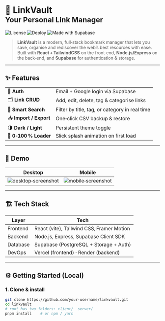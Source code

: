 # 🔗 LinkVault &nbsp; <br><sub>Your Personal Link Manager</sub>

![License](https://img.shields.io/github/license/your‑username/linkvault?style=flat)
![Deploy](https://img.shields.io/badge/deployed‑on‑vercel-success?logo=vercel&logoColor=white)
![Made with Supabase](https://img.shields.io/badge/Backend‑Supabase‑3ECF8E?logo=supabase&logoColor=white)

> **LinkVault** is a modern, full‑stack bookmark manager that lets you save, organise and rediscover the web’s best resources with ease.  
> Built with **React + TailwindCSS** on the front‑end, **Node.js/Express** on the back‑end, and **Supabase** for authentication & storage.

---

## ✨ Features

|                                                    |                                                                    |
| -------------------------------------------------- | ------------------------------------------------------------------ |
| 🔐 **Auth**              | Email + Google login via Supabase |
| 🗂 **Link CRUD**         | Add, edit, delete, tag & categorise links |
| 🔎 **Smart Search**      | Filter by title, tag, or category in real time |
| 📥 **Import / Export**   | One‑click CSV backup & restore |
| 🌗 **Dark / Light**      | Persistent theme toggle |
| 🚀 **0‑100 % Loader**    | Slick splash animation on first load |

---

## 📸 Demo

| Desktop | Mobile |
| ------- | ------ |
| ![desktop‑screenshot](./screenshots/linkdesktop.png) | ![mobile‑screenshot](./screenshots/linkmobile.png) |



---

## 🏗 Tech Stack

| Layer     | Tech                                              |
| --------- | ------------------------------------------------- |
| Frontend  | React (vite), Tailwind CSS, Framer Motion         |
| Backend   | Node.js, Express, Supabase Client SDK             |
| Database  | Supabase (PostgreSQL + Storage + Auth)            |
| DevOps    | Vercel (frontend) · Render (backend)              |

---

## ⚙️ Getting Started (Local)

### 1. Clone & install

```bash
git clone https://github.com/your‑username/linkvault.git
cd linkvault
# root has two folders: client/  server/
pnpm install    # or npm / yarn
